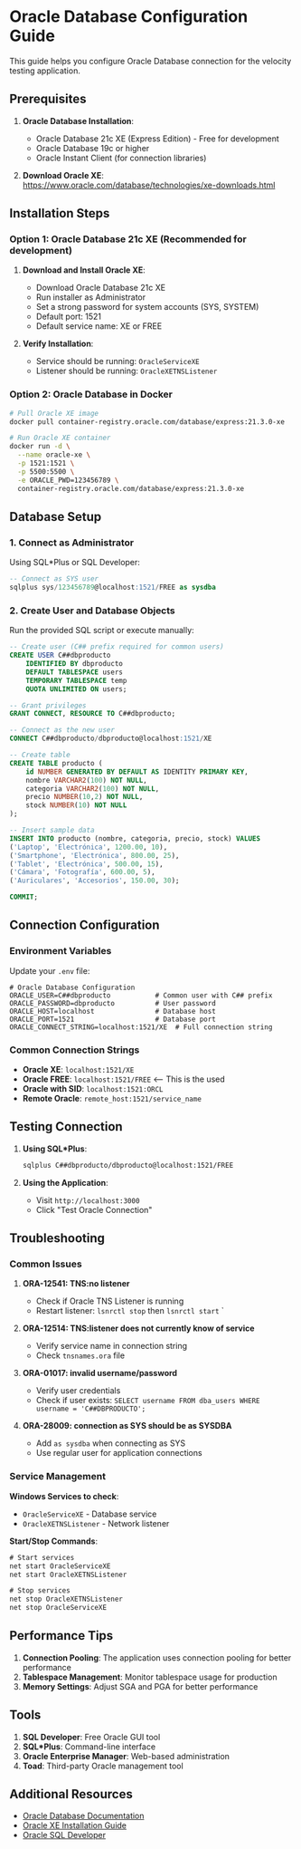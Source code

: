 # Oracle Database Configuration Guide

This guide helps you configure Oracle Database connection for the velocity testing application.

## Prerequisites

1. **Oracle Database Installation**:

   - Oracle Database 21c XE (Express Edition) - Free for development
   - Oracle Database 19c or higher
   - Oracle Instant Client (for connection libraries)

2. **Download Oracle XE**: https://www.oracle.com/database/technologies/xe-downloads.html

## Installation Steps

### Option 1: Oracle Database 21c XE (Recommended for development)

1. **Download and Install Oracle XE**:

   - Download Oracle Database 21c XE
   - Run installer as Administrator
   - Set a strong password for system accounts (SYS, SYSTEM)
   - Default port: 1521
   - Default service name: XE or FREE

2. **Verify Installation**:
   - Service should be running: `OracleServiceXE`
   - Listener should be running: `OracleXETNSListener`

### Option 2: Oracle Database in Docker

```bash
# Pull Oracle XE image
docker pull container-registry.oracle.com/database/express:21.3.0-xe

# Run Oracle XE container
docker run -d \
  --name oracle-xe \
  -p 1521:1521 \
  -p 5500:5500 \
  -e ORACLE_PWD=123456789 \
  container-registry.oracle.com/database/express:21.3.0-xe
```

## Database Setup

### 1. Connect as Administrator

Using SQL\*Plus or SQL Developer:

```sql
-- Connect as SYS user
sqlplus sys/123456789@localhost:1521/FREE as sysdba
```

### 2. Create User and Database Objects

Run the provided SQL script or execute manually:

```sql
-- Create user (C## prefix required for common users)
CREATE USER C##dbproducto
    IDENTIFIED BY dbproducto
    DEFAULT TABLESPACE users
    TEMPORARY TABLESPACE temp
    QUOTA UNLIMITED ON users;

-- Grant privileges
GRANT CONNECT, RESOURCE TO C##dbproducto;

-- Connect as the new user
CONNECT C##dbproducto/dbproducto@localhost:1521/XE

-- Create table
CREATE TABLE producto (
    id NUMBER GENERATED BY DEFAULT AS IDENTITY PRIMARY KEY,
    nombre VARCHAR2(100) NOT NULL,
    categoria VARCHAR2(100) NOT NULL,
    precio NUMBER(10,2) NOT NULL,
    stock NUMBER(10) NOT NULL
);

-- Insert sample data
INSERT INTO producto (nombre, categoria, precio, stock) VALUES
('Laptop', 'Electrónica', 1200.00, 10),
('Smartphone', 'Electrónica', 800.00, 25),
('Tablet', 'Electrónica', 500.00, 15),
('Cámara', 'Fotografía', 600.00, 5),
('Auriculares', 'Accesorios', 150.00, 30);

COMMIT;
```

## Connection Configuration

### Environment Variables

Update your `.env` file:

```env
# Oracle Database Configuration
ORACLE_USER=C##dbproducto           # Common user with C## prefix
ORACLE_PASSWORD=dbproducto          # User password
ORACLE_HOST=localhost               # Database host
ORACLE_PORT=1521                    # Database port
ORACLE_CONNECT_STRING=localhost:1521/XE  # Full connection string
```

### Common Connection Strings

- **Oracle XE**: `localhost:1521/XE`
- **Oracle FREE**: `localhost:1521/FREE` <-- This is the used
- **Oracle with SID**: `localhost:1521:ORCL`
- **Remote Oracle**: `remote_host:1521/service_name`

## Testing Connection

1. **Using SQL\*Plus**:

   ```bash
   sqlplus C##dbproducto/dbproducto@localhost:1521/FREE
   ```

2. **Using the Application**:
   - Visit `http://localhost:3000`
   - Click "Test Oracle Connection"

## Troubleshooting

### Common Issues

1. **ORA-12541: TNS:no listener**

   - Check if Oracle TNS Listener is running
   - Restart listener: `lsnrctl stop` then `lsnrctl start`
     `

2. **ORA-12514: TNS:listener does not currently know of service**

   - Verify service name in connection string
   - Check `tnsnames.ora` file

3. **ORA-01017: invalid username/password**

   - Verify user credentials
   - Check if user exists: `SELECT username FROM dba_users WHERE username = 'C##DBPRODUCTO';`

4. **ORA-28009: connection as SYS should be as SYSDBA**
   - Add `as sysdba` when connecting as SYS
   - Use regular user for application connections

### Service Management

**Windows Services to check**:

- `OracleServiceXE` - Database service
- `OracleXETNSListener` - Network listener

**Start/Stop Commands**:

```cmd
# Start services
net start OracleServiceXE
net start OracleXETNSListener

# Stop services
net stop OracleXETNSListener
net stop OracleServiceXE
```

## Performance Tips

1. **Connection Pooling**: The application uses connection pooling for better performance
2. **Tablespace Management**: Monitor tablespace usage for production
3. **Memory Settings**: Adjust SGA and PGA for better performance

## Tools

1. **SQL Developer**: Free Oracle GUI tool
2. **SQL\*Plus**: Command-line interface
3. **Oracle Enterprise Manager**: Web-based administration
4. **Toad**: Third-party Oracle management tool

## Additional Resources

- [Oracle Database Documentation](https://docs.oracle.com/en/database/)
- [Oracle XE Installation Guide](https://docs.oracle.com/en/database/oracle/oracle-database/21/xeinw/)
- [Oracle SQL Developer](https://www.oracle.com/tools/downloads/sqldev-downloads.html)
